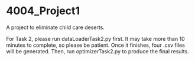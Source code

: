 # 4004_Project1
A project to eliminate child care deserts.

For Task 2, please run dataLoaderTask2.py first.
It may take more than 10 minutes to complete, so please be patient.
Once it finishes, four .csv files will be generated.
Then, run optimizerTask2.py to produce the final results.
